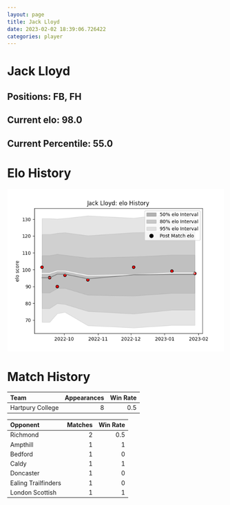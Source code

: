 ```yaml
---  
layout: page  
title: Jack Lloyd  
date: 2023-02-02 18:39:06.726422  
categories: player  
---
```

# Jack Lloyd

## Positions: FB, FH

## Current elo: 98.0

## Current Percentile: 55.0

# Elo History


![elo history](history_JackLloyd.png)
# Match History


| Team             |   Appearances |   Win Rate |
|:-----------------|--------------:|-----------:|
| Hartpury College |             8 |        0.5 |

| Opponent            |   Matches |   Win Rate |
|:--------------------|----------:|-----------:|
| Richmond            |         2 |        0.5 |
| Ampthill            |         1 |        1   |
| Bedford             |         1 |        0   |
| Caldy               |         1 |        1   |
| Doncaster           |         1 |        0   |
| Ealing Trailfinders |         1 |        0   |
| London Scottish     |         1 |        1   |